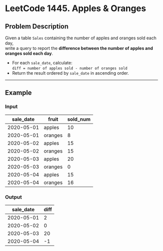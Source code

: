 # LeetCode 1445. Apples & Oranges

## Problem Description

Given a table `Sales` containing the number of apples and oranges sold each day,  
write a query to report the **difference between the number of apples and oranges sold each day**.

- For each `sale_date`, calculate:  
  `diff = number of apples sold - number of oranges sold`
- Return the result ordered by `sale_date` in ascending order.

---

## Example

### Input

| sale_date  | fruit    | sold_num |
|------------|----------|----------|
| 2020-05-01 | apples   | 10       |
| 2020-05-01 | oranges  | 8        |
| 2020-05-02 | apples   | 15       |
| 2020-05-02 | oranges  | 15       |
| 2020-05-03 | apples   | 20       |
| 2020-05-03 | oranges  | 0        |
| 2020-05-04 | apples   | 15       |
| 2020-05-04 | oranges  | 16       |

### Output

| sale_date  | diff |
|------------|------|
| 2020-05-01 | 2    |
| 2020-05-02 | 0    |
| 2020-05-03 | 20   |
| 2020-05-04 | -1   |